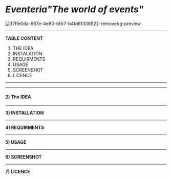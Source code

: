 # <i><b>Eventeria</b>"The world of events"</i>
![17ffe0da-667e-4e80-bfb7-b4fd6f338522-removebg-preview](https://user-images.githubusercontent.com/85620394/162565101-429a93f1-2595-454f-bdb4-f2d8bc8e6659.png)


_________________________________________________________________________________________________________________________________________________________

**TABLE CONTENT**
1) THE IDEA
2) INSTALATION
3) REQUIRMENTS
4) USAGE
5) SCREENSHOT
6) LICENCE

__________________________________________________________________________________________________________________________________________________________


----------------------------------------------------------------------------------------------------------------------------------------------------------
<h4>2) The IDEA</h4>


----------------------------------------------------------------------------------------------------------------------------------------------------------
**3) INSTALLATION**



-------------------------------------------------------------------------------------------------------------------------------------------------------
**4) REQUIRMENTS**



---------------------------------------------------------------------------------------------------------------------------------------------------------
**5) USAGE**



--------------------------------------------------------------------------------------------------------------------------------------
**6) SCREENSHOT**




---------------------------------------------------------------------------------------------------------------------------------------------------------
**7) LICENCE**


